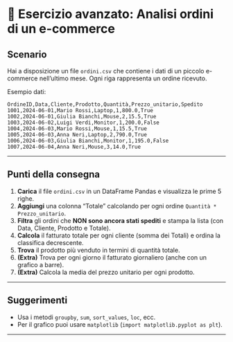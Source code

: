 # 📝 Esercizio avanzato: Analisi ordini di un e-commerce

## Scenario

Hai a disposizione un file `ordini.csv` che contiene i dati di un piccolo e-commerce nell’ultimo mese. Ogni riga rappresenta un ordine ricevuto.

Esempio dati:

```
OrdineID,Data,Cliente,Prodotto,Quantità,Prezzo_unitario,Spedito
1001,2024-06-01,Mario Rossi,Laptop,1,800.0,True
1002,2024-06-01,Giulia Bianchi,Mouse,2,15.5,True
1003,2024-06-02,Luigi Verdi,Monitor,1,200.0,False
1004,2024-06-03,Mario Rossi,Mouse,1,15.5,True
1005,2024-06-03,Anna Neri,Laptop,2,790.0,True
1006,2024-06-03,Giulia Bianchi,Monitor,1,195.0,False
1007,2024-06-04,Anna Neri,Mouse,3,14.0,True
```

---

## Punti della consegna

1. **Carica** il file `ordini.csv` in un DataFrame Pandas e visualizza le prime 5 righe.
2. **Aggiungi** una colonna “Totale” calcolando per ogni ordine `Quantità * Prezzo_unitario`.
3. **Filtra** gli ordini che **NON sono ancora stati spediti** e stampa la lista (con Data, Cliente, Prodotto e Totale).
4. **Calcola** il fatturato totale per ogni cliente (somma dei Totali) e ordina la classifica decrescente.
5. **Trova** il prodotto più venduto in termini di quantità totale.
6. **(Extra)** Trova per ogni giorno il fatturato giornaliero (anche con un grafico a barre).
7. **(Extra)** Calcola la media del prezzo unitario per ogni prodotto.

---

## Suggerimenti

- Usa i metodi `groupby`, `sum`, `sort_values`, `loc`, ecc.
- Per il grafico puoi usare `matplotlib` (`import matplotlib.pyplot as plt`).

---
